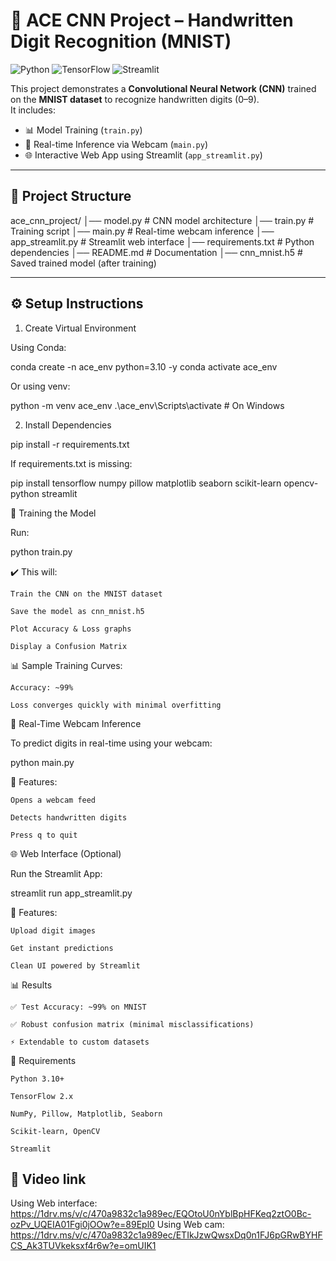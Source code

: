# 🧠 ACE CNN Project – Handwritten Digit Recognition (MNIST)

![Python](https://img.shields.io/badge/Python-3.10+-blue?logo=python)
![TensorFlow](https://img.shields.io/badge/TensorFlow-2.x-orange?logo=tensorflow)
![Streamlit](https://img.shields.io/badge/Streamlit-App-red?logo=streamlit)

This project demonstrates a **Convolutional Neural Network (CNN)** trained on the **MNIST dataset** to recognize handwritten digits (0–9).  
It includes:
- 📊 Model Training (`train.py`)  
- 🎥 Real-time Inference via Webcam (`main.py`)  
- 🌐 Interactive Web App using Streamlit (`app_streamlit.py`)  

---

## 📂 Project Structure

ace_cnn_project/
│── model.py # CNN model architecture
│── train.py # Training script
│── main.py # Real-time webcam inference
│── app_streamlit.py # Streamlit web interface
│── requirements.txt # Python dependencies
│── README.md # Documentation
│── cnn_mnist.h5 # Saved trained model (after training)


---

## ⚙️ Setup Instructions

1. Create Virtual Environment

Using Conda:

conda create -n ace_env python=3.10 -y
conda activate ace_env

Or using venv:

python -m venv ace_env
.\ace_env\Scripts\activate  # On Windows

2. Install Dependencies

pip install -r requirements.txt

If requirements.txt is missing:

pip install tensorflow numpy pillow matplotlib seaborn scikit-learn opencv-python streamlit

🚀 Training the Model

Run:

python train.py

✔️ This will:

    Train the CNN on the MNIST dataset

    Save the model as cnn_mnist.h5

    Plot Accuracy & Loss graphs

    Display a Confusion Matrix

📊 Sample Training Curves:

    Accuracy: ~99%

    Loss converges quickly with minimal overfitting

🎥 Real-Time Webcam Inference

To predict digits in real-time using your webcam:

python main.py

🎯 Features:

    Opens a webcam feed

    Detects handwritten digits

    Press q to quit

🌐 Web Interface (Optional)

Run the Streamlit App:

streamlit run app_streamlit.py

🌟 Features:

    Upload digit images

    Get instant predictions

    Clean UI powered by Streamlit

📊 Results

    ✅ Test Accuracy: ~99% on MNIST

    ✅ Robust confusion matrix (minimal misclassifications)

    ⚡ Extendable to custom datasets

📌 Requirements

    Python 3.10+

    TensorFlow 2.x

    NumPy, Pillow, Matplotlib, Seaborn

    Scikit-learn, OpenCV

    Streamlit




## 📌 Video link
 Using Web interface: https://1drv.ms/v/c/470a9832c1a989ec/EQOtoU0nYblBpHFKeq2ztO0Bc-ozPv_UQEIA01Fgi0jOOw?e=89Epl0
Using Web cam: https://1drv.ms/v/c/470a9832c1a989ec/ETIkJzwQwsxDq0n1FJ6pGRwBYHFCS_Ak3TUVkeksxf4r6w?e=omUIK1





